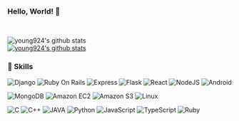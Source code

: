 ### Hello, World! 👋

<br>

![young924's github stats](https://github-readme-stats.vercel.app/api?username=young924&show_icons=true&theme=buefy)  
[![young924's github stats](https://github-readme-stats.vercel.app/api/top-langs/?username=young924&show_icons=true&hide_border=true&title_color=004386&icon_color=004386&layout=compact)](https://github.com/young924)


### 💪 Skills
![Django](https://img.shields.io/badge/Django-092E20?style=flat-square&logo=Django&logoColor=white)
![Ruby On Rails](https://img.shields.io/badge/Ruby%20On%20Rails-CC0000?style=flat-square&logo=Ruby%20On%20Rails&logoColor=white)
![Express](https://img.shields.io/badge/express-000000?style=flat-square&logo=express&logoColor=white)
![Flask](https://img.shields.io/badge/flask-000000?style=flat-square&logo=flask&logoColor=white)
![React](https://img.shields.io/badge/React-61DAFB?style=flat-square&logo=React&logoColor=white)
![NodeJS](https://img.shields.io/badge/node.js-339933?style=flat-square&logo=Node.js&logoColor=white)
![Android](https://img.shields.io/badge/Android-3DDC84?style=flat-square&logo=Android&logoColor=white)  

![MongoDB](https://img.shields.io/badge/mongoDB-47A248?style=flat-square&logo=MongoDB&logoColor=white)
![Amazon EC2](https://img.shields.io/badge/Amazon%20EC2-FF9900?style=flat-square&logo=Amazon%20EC2&logoColor=white)
![Amazon S3](https://img.shields.io/badge/Amazon%20S3-569A31?style=flat-square&logo=Amazon%20S3&logoColor=white)
![Linux](https://img.shields.io/badge/linux-FCC624?style=flat-square&logo=linux&logoColor=white)

![C](https://img.shields.io/badge/C-A8B9CC?style=flat-square&logo=C&logoColor=white)
![C++](https://img.shields.io/badge/c++-00599C?style=flat-square&logo=c%2B%2B&logoColor=white)
![JAVA](https://img.shields.io/badge/Java-007396?style=flat-square&logo=java&logoColor=white)
![Python](https://img.shields.io/badge/Python-3776AB?style=flat-square&logo=Python&logoColor=white)
![JavaScript](https://img.shields.io/badge/JavaScript-F7DF1E?style=flat-square&logo=JavaScript&logoColor=white)
![TypeScript](https://img.shields.io/badge/TypeScript-3178C6?style=flat-square&logo=TypeScript&logoColor=white)
![Ruby](https://img.shields.io/badge/Ruby-CC342D?style=flat-square&logo=Ruby&logoColor=white)


<!--
**young924/young924** is a ✨ _special_ ✨ repository because its `README.md` (this file) appears on your GitHub profile.

Here are some ideas to get you started:

- 🔭 I’m currently working on ...
- 🌱 I’m currently learning ...
- 👯 I’m looking to collaborate on ...
- 🤔 I’m looking for help with ...
- 💬 Ask me about ...
- 📫 How to reach me: ...
- 😄 Pronouns: ...
- ⚡ Fun fact: ...
-->
